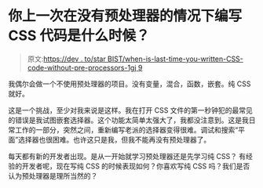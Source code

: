# 你上一次在没有预处理器的情况下编写 CSS 代码是什么时候？

> 原文:[https://dev . to/star BIST/when-is-last-time-you-written-CSS-code-without-pre-processors-1gj 9](https://dev.to/starbist/when-was-the-last-time-you-wrote-css-code-without-preprocessors-1gj9)

我偶尔会做一个不使用预处理器的项目。没有变量，混合，函数，嵌套。纯 CSS 就好。

这是一个挑战，至少对我来说是这样。我在打开 CSS 文件的第一秒钟犯的最常见的错误是我试图嵌套选择器。这个功能太简单太强大了，我都没注意到。这是我日常工作的一部分，突然之间，重新编写老派的选择器变得很难。调试和搜索“平面”选择器也很困难。也许这只是我，但我不能再没有预处理器了。

每天都有新的开发者出现。是从一开始就学习预处理器还是先学习纯 CSS？
有经验的开发者呢，现在写纯 CSS 的时候表现如何？你喜欢写纯 CSS 吗？我们是否认为预处理器是理所当然的？